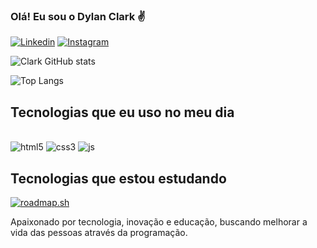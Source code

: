 ### Olá! Eu sou o Dylan Clark ✌️

[![Linkedin](https://img.shields.io/badge/LinkedIn-0077B5?style=for-the-badge&logo=linkedin&logoColor=white)](https://www.linkedin.com/in/dylan-clark-lopes-48b377184/)
[![Instagram](https://img.shields.io/badge/Instagram-E4405F?style=for-the-badge&logo=instagram&logoColor=white)](https://www.instagram.com/dylanclarkls/)

![Clark GitHub stats](https://github-readme-stats.vercel.app/api?username=DylanClarkLS&show_icons=true&theme=dracula)

![Top Langs](https://github-readme-stats.vercel.app/api/top-langs/?username=DylanClarkLS&hide_progress=true)

## Tecnologias que eu uso no meu dia
<div style="display: inline_block"><br>
  <img aling="center" alt="html5" src="https://img.shields.io/badge/HTML-239120?style=for-the-badge&logo=html5&logoColor=white">
  <img aling="center" alt="css3" src="https://img.shields.io/badge/CSS-239120?&style=for-the-badge&logo=css3&logoColor=white">
  <img aling="center" alt="js" src="https://img.shields.io/badge/JavaScript-F7DF1E?style=for-the-badge&logo=javascript&logoColor=black">
</div>

## Tecnologias que estou estudando
[![roadmap.sh](https://api.roadmap.sh/v1-badge/tall/65220bc691798c250de91f7c?variant=dark&roadmaps=frontend)](https://roadmap.sh)

Apaixonado por tecnologia, inovação e educação, buscando melhorar a vida das pessoas através da programação.
